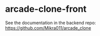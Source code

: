 # arcade-clone-front

See the documentation in the backend repo: https://github.com/Mikra011/arcade_clone




